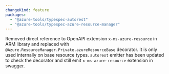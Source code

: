 ```yaml
---
changeKind: feature
packages:
  - "@azure-tools/typespec-autorest"
  - "@azure-tools/typespec-azure-resource-manager"
---
```


Removed direct reference to OpenAPI extension `x-ms-azure-resource` in ARM library and replaced with `@Azure.ResourceManager.Private.azureResourceBase` decorator. It is only used internally on base resource types. `autorest` emitter has been updated to check the decorator and still emit `x-ms-azure-resource` extension in swagger. 

